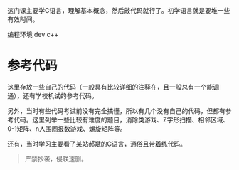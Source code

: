 这门课主要学C语言，理解基本概念，然后敲代码就行了。初学语言就是要堆一些有效时间。

编程环境 dev c++



# 参考代码

这里存放一些自己的代码（一般具有比较详细的注释在，且一般总有一个能调通），还有学校机试的参考代码。

另外，当时有些代码考试前没有完全搞懂，所以有几个没有自己的代码，但都有参考代码。这里列举一些比较有难度的题目，消除类游戏、Z字形扫描、相邻区域、0-1矩阵、n人围圈报数游戏、螺旋矩阵等。

还有，当时学习主要看了某站郝斌的C语言，通俗且带着练代码。

> 严禁抄袭，侵联速删。



